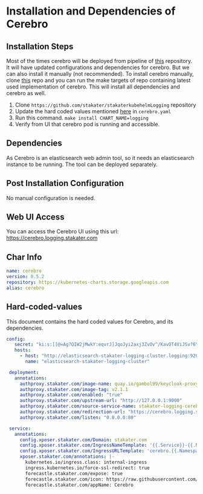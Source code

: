 # Installation and Dependencies of Cerebro

## Installation Steps

Most of the times cerebro will be deployed from pipeline of [this](https://github.com/stakater/stakaterkubehelmLogging) repository. It will have updated configurations and dependencies for cerebro. But we can also install it manually (not recommended). To install cerebro manually, clone [this](https://github.com/stakater/stakaterkubehelmLogging) repo and you can run the make targets of repo containing latest used implementation of cerebro. This will install all dependencies and cerebro as well.

1. Clone `https://github.com/stakater/stakaterkubehelmLogging` repository
2. Update the hard coded values mentioned [here](#Hard-coded-values) in `cerebro.yaml`
3. Run this command. `make install CHART_NAME=logging`
4. Verify from UI that cerebro pod is running and accessible.

## Dependencies

As Cerebro is an elasticsearch web admin tool, so it needs an elasticsearch instance to be running. The tool can be deployed separately.

## Post Installation Configuration

No manual configuration is needed.

## Web UI Access

You can access the Cerebro UI using this url: https://cerebro.logging.stakater.com

## Char Info
```yaml
name: cerebro
version: 0.5.2
repository: https://kubernetes-charts.storage.googleapis.com
alias: cerebro
```

## Hard-coded-values

This document contains the hard coded values for Cerebro, and its dependencies. 

```yaml
config:
   secret: "ki:s:[[@=Ag?QIW2jMwkY:eqvrJ]JqoJyi2axj3ZvOv^/KavOT4ViJSv?6YY4[N"
   hosts:
     - host: "http://elasticsearch-stakater-logging-cluster.logging:9200"
       name: "elasticsearch-stakater-logging-cluster"

 deployment:
   annotations:
     authproxy.stakater.com/image-name: quay.io/gambol99/keycloak-proxy
     authproxy.stakater.com/image-tag: v2.1.1
     authproxy.stakater.com/enabled: "true"
     authproxy.stakater.com/upstream-url: "http://127.0.0.1:9000"
     authproxy.stakater.com/source-service-name: stakater-logging-cerebro
     authproxy.stakater.com/redirection-url: "https://cerebro.logging.stakater.com"
     authproxy.stakater.com/listen: "0.0.0.0:80"

 service:
   annotations:
     config.xposer.stakater.com/Domain: stakater.com
     config.xposer.stakater.com/IngressNameTemplate: '{{.Service}}-{{.Namespace}}'
     config.xposer.stakater.com/IngressURLTemplate: 'cerebro.{{.Namespace}}.{{.Domain}}'
     xposer.stakater.com/annotations: |-
       kubernetes.io/ingress.class: internal-ingress
       ingress.kubernetes.io/force-ssl-redirect: true
       forecastle.stakater.com/expose: true
       forecastle.stakater.com/icon: https://raw.githubusercontent.com/stakater/ForecastleIcons/master/cerebro.png
       forecastle.stakater.com/appName: Cerebro
```